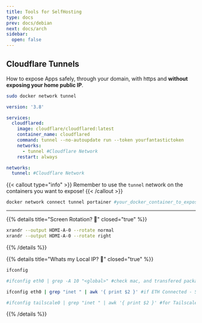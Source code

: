 ```yaml
---
title: Tools for SelfHosting 
type: docs
prev: docs/debian
next: docs/arch
sidebar:
  open: false
---
```



## Cloudflare Tunnels

How to expose Apps safely, through your domain, with https and **without exposing your home public IP**.

```sh
sudo docker network tunnel
```


```yml
version: '3.8'

services:
  cloudflared:
    image: cloudflare/cloudflared:latest
    container_name: cloudflared
    command: tunnel --no-autoupdate run --token yourfantastictoken
    networks:
      - tunnel #Cloudflare Network
    restart: always

networks:
  tunnel: #Cloudflare Network
```

{{< callout type="info" >}}
Remember to use the `tunnel` network on the containers you want to expose!
{{< /callout >}}

```sh
docker network connect tunnel portainer #your_docker_container_to_expose  #network (tunnel) - service
```

---


{{% details title="Screen Rotation? 🚀" closed="true" %}}

```sh
xrandr --output HDMI-A-0 --rotate normal
xrandr --output HDMI-A-0 --rotate right
```

{{% /details %}}


{{% details title="Whats my Local IP? 🚀" closed="true" %}}

```sh
ifconfig

#ifconfig eth0 | grep -A 10 "<global>" #check mac, and transfered packages

ifconfig eth0 | grep "inet " | awk '{ print $2 }' #if ETH Connected - SEE THE LOCAL IP

#ifconfig tailscale0 | grep "inet " | awk '{ print $2 }' #for Tailscale
```

{{% /details %}}